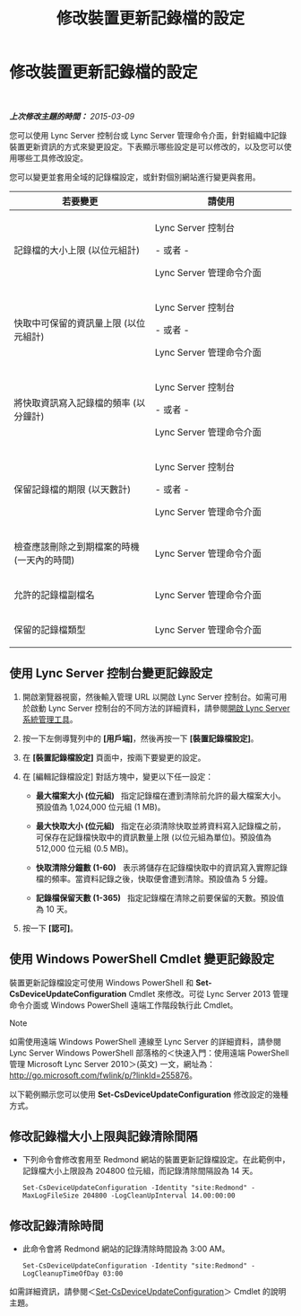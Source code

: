 ﻿---
title: 修改裝置更新記錄檔的設定
TOCTitle: 修改裝置更新記錄檔的設定
ms:assetid: 9b57f126-1853-43b3-bbd4-06401e6498bd
ms:mtpsurl: https://technet.microsoft.com/zh-tw/library/Gg182554(v=OCS.15)
ms:contentKeyID: 49291796
ms.date: 08/10/2015
mtps_version: v=OCS.15
ms.translationtype: HT
---

# 修改裝置更新記錄檔的設定

 

_**上次修改主題的時間：** 2015-03-09_

您可以使用 Lync Server 控制台或 Lync Server 管理命令介面，針對組織中記錄裝置更新資訊的方式來變更設定。下表顯示哪些設定是可以修改的，以及您可以使用哪些工具修改設定。

您可以變更並套用全域的記錄檔設定，或針對個別網站進行變更與套用。


<table>
<colgroup>
<col style="width: 50%" />
<col style="width: 50%" />
</colgroup>
<thead>
<tr class="header">
<th>若要變更</th>
<th>請使用</th>
</tr>
</thead>
<tbody>
<tr class="odd">
<td><p>記錄檔的大小上限 (以位元組計)</p></td>
<td><p>Lync Server 控制台</p>
<p>- 或者 -</p>
<p>Lync Server 管理命令介面</p></td>
</tr>
<tr class="even">
<td><p>快取中可保留的資訊量上限 (以位元組計)</p></td>
<td><p>Lync Server 控制台</p>
<p>- 或者 -</p>
<p>Lync Server 管理命令介面</p></td>
</tr>
<tr class="odd">
<td><p>將快取資訊寫入記錄檔的頻率 (以分鐘計)</p></td>
<td><p>Lync Server 控制台</p>
<p>- 或者 -</p>
<p>Lync Server 管理命令介面</p></td>
</tr>
<tr class="even">
<td><p>保留記錄檔的期限 (以天數計)</p></td>
<td><p>Lync Server 控制台</p>
<p>- 或者 -</p>
<p>Lync Server 管理命令介面</p></td>
</tr>
<tr class="odd">
<td><p>檢查應該刪除之到期檔案的時機 (一天內的時間)</p></td>
<td><p>Lync Server 管理命令介面</p></td>
</tr>
<tr class="even">
<td><p>允許的記錄檔副檔名</p></td>
<td><p>Lync Server 管理命令介面</p></td>
</tr>
<tr class="odd">
<td><p>保留的記錄檔類型</p></td>
<td><p>Lync Server 管理命令介面</p></td>
</tr>
</tbody>
</table>


## 使用 Lync Server 控制台變更記錄設定

1.  開啟瀏覽器視窗，然後輸入管理 URL 以開啟 Lync Server 控制台。如需可用於啟動 Lync Server 控制台的不同方法的詳細資料，請參閱[開啟 Lync Server 系統管理工具](lync-server-2013-open-lync-server-administrative-tools.md)。

2.  按一下左側導覽列中的 **\[用戶端\]**，然後再按一下 **\[裝置記錄檔設定\]**。

3.  在 **\[裝置記錄檔設定\]** 頁面中，按兩下要變更的設定。

4.  在 \[編輯記錄檔設定\] 對話方塊中，變更以下任一設定：
    
      - **最大檔案大小 (位元組)**   指定記錄檔在遭到清除前允許的最大檔案大小。預設值為 1,024,000 位元組 (1 MB)。
    
      - **最大快取大小 (位元組)**   指定在必須清除快取並將資料寫入記錄檔之前，可保存在記錄檔快取中的資訊數量上限 (以位元組為單位)。預設值為 512,000 位元組 (0.5 MB)。
    
      - **快取清除分鐘數 (1-60)**   表示將儲存在記錄檔快取中的資訊寫入實際記錄檔的頻率。當資料記錄之後，快取便會遭到清除。預設值為 5 分鐘。
    
      - **記錄檔保留天數 (1-365)**   指定記錄檔在清除之前要保留的天數。預設值為 10 天。

5.  按一下 **\[認可\]**。

## 使用 Windows PowerShell Cmdlet 變更記錄設定

裝置更新記錄檔設定可使用 Windows PowerShell 和 **Set-CsDeviceUpdateConfiguration** Cmdlet 來修改。可從 Lync Server 2013 管理命令介面或 Windows PowerShell 遠端工作階段執行此 Cmdlet。

> [!NOTE]  
> 如需使用遠端 Windows PowerShell 連線至 Lync Server 的詳細資料，請參閱 Lync Server Windows PowerShell 部落格的＜快速入門：使用遠端 PowerShell 管理 Microsoft Lync Server 2010＞(英文) 一文，網址為：<a href="http://go.microsoft.com/fwlink/p/?linkid=255876">http://go.microsoft.com/fwlink/p/?linkId=255876</a>。



以下範例顯示您可以使用 **Set-CsDeviceUpdateConfiguration** 修改設定的幾種方式。

## 修改記錄檔大小上限與記錄清除間隔

  - 下列命令會修改套用至 Redmond 網站的裝置更新記錄檔設定。在此範例中，記錄檔大小上限設為 204800 位元組，而記錄清除間隔設為 14 天。
    
        Set-CsDeviceUpdateConfiguration -Identity "site:Redmond" -MaxLogFileSize 204800 -LogCleanUpInterval 14.00:00:00

## 修改記錄清除時間

  - 此命令會將 Redmond 網站的記錄清除時間設為 3:00 AM。
    
        Set-CsDeviceUpdateConfiguration -Identity "site:Redmond" -LogCleanupTimeOfDay 03:00

如需詳細資訊，請參閱＜[Set-CsDeviceUpdateConfiguration](https://docs.microsoft.com/en-us/powershell/module/skype/Set-CsDeviceUpdateConfiguration)＞ Cmdlet 的說明主題。

